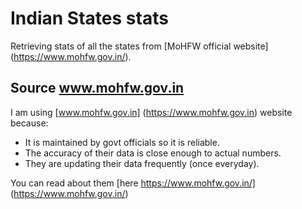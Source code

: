 # Indian States stats

Retrieving stats of all the states from [MoHFW official website] (https://www.mohfw.gov.in/).

## Source www.mohfw.gov.in

I am using [www.mohfw.gov.in] (https://www.mohfw.gov.in) website because:

* It is maintained by govt officials so it is reliable.
* The accuracy of their data is close enough to actual numbers.
* They are updating their data frequently (once everyday).




You can read about them [here https://www.mohfw.gov.in/] (https://www.mohfw.gov.in/)